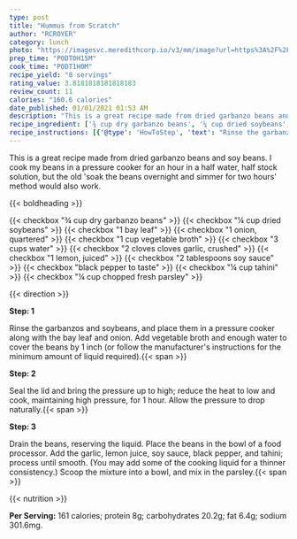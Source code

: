 ```yaml
---
type: post
title: "Hummus from Scratch"
author: "RCROYER"
category: lunch
photo: "https://imagesvc.meredithcorp.io/v3/mm/image?url=https%3A%2F%2Fimages.media-allrecipes.com%2Fuserphotos%2F7189368.jpg"
prep_time: "P0DT0H15M"
cook_time: "P0DT1H0M"
recipe_yield: "8 servings"
rating_value: 3.8181818181818183
review_count: 11
calories: "160.6 calories"
date_published: 01/01/2021 01:53 AM
description: "This is a great recipe made from dried garbanzo beans and soy beans. I cook my beans in a pressure cooker for an hour in a half water, half stock solution, but the old 'soak the beans overnight and simmer for two hours' method would also work."
recipe_ingredient: ['¾ cup dry garbanzo beans', '¼ cup dried soybeans', '1 bay leaf', '1 onion, quartered', '1 cup vegetable broth', '3 cups water', '2 cloves cloves garlic, crushed', '1 lemon, juiced', '2 tablespoons soy sauce', 'black pepper to taste', '¼ cup tahini', '¼ cup chopped fresh parsley']
recipe_instructions: [{'@type': 'HowToStep', 'text': "Rinse the garbanzos and soybeans, and place them in a pressure cooker along with the bay leaf and onion. Add vegetable broth and enough water to cover the beans by 1 inch (or follow the manufacturer's instructions for the minimum amount of liquid required).\n"}, {'@type': 'HowToStep', 'text': 'Seal the lid and bring the pressure up to high; reduce the heat to low and cook, maintaining high pressure, for 1 hour. Allow the pressure to drop naturally.\n'}, {'@type': 'HowToStep', 'text': 'Drain the beans, reserving the liquid. Place the beans in the bowl of a food processor. Add the garlic, lemon juice, soy sauce, black pepper, and tahini; process until smooth. (You may add some of the cooking liquid for a thinner consistency.) Scoop the mixture into a bowl, and mix in the parsley.\n'}]
---
```


This is a great recipe made from dried garbanzo beans and soy beans. I cook my beans in a pressure cooker for an hour in a half water, half stock solution, but the old 'soak the beans overnight and simmer for two hours' method would also work. 

{{< boldheading >}}

{{< checkbox "¾ cup dry garbanzo beans" >}}
{{< checkbox "¼ cup dried soybeans" >}}
{{< checkbox "1  bay leaf" >}}
{{< checkbox "1  onion, quartered" >}}
{{< checkbox "1 cup vegetable broth" >}}
{{< checkbox "3 cups water" >}}
{{< checkbox "2 cloves cloves garlic, crushed" >}}
{{< checkbox "1  lemon, juiced" >}}
{{< checkbox "2 tablespoons soy sauce" >}}
{{< checkbox "black pepper to taste" >}}
{{< checkbox "¼ cup tahini" >}}
{{< checkbox "¼ cup chopped fresh parsley" >}}


{{< direction >}}

**Step: 1**

Rinse the garbanzos and soybeans, and place them in a pressure cooker along with the bay leaf and onion. Add vegetable broth and enough water to cover the beans by 1 inch (or follow the manufacturer's instructions for the minimum amount of liquid required).{{< span >}}

**Step: 2**

Seal the lid and bring the pressure up to high; reduce the heat to low and cook, maintaining high pressure, for 1 hour. Allow the pressure to drop naturally.{{< span >}}

**Step: 3**

Drain the beans, reserving the liquid. Place the beans in the bowl of a food processor. Add the garlic, lemon juice, soy sauce, black pepper, and tahini; process until smooth. (You may add some of the cooking liquid for a thinner consistency.) Scoop the mixture into a bowl, and mix in the parsley.{{< span >}}

{{< nutrition >}}

**Per Serving:** 161 calories; protein 8g; carbohydrates 20.2g; fat 6.4g; sodium 301.6mg.